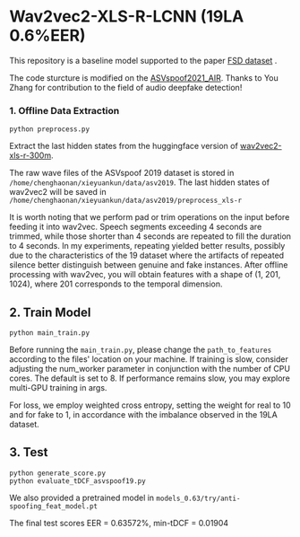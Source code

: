 # Wav2vec2-XLS-R-LCNN (19LA 0.6%EER)

This repository is a baseline model supported to the paper [FSD dataset](https://github.com/xieyuankun/FSD-Dataset)  .

The code sturcture is modified on the [ASVspoof2021_AIR](https://github.com/yzyouzhang/ASVspoof2021_AIR). 
Thanks to You Zhang for contribution to the field of audio deepfake detection!


### 1. Offline Data Extraction
```
python preprocess.py
```
Extract the last hidden states from the huggingface version of [wav2vec2-xls-r-300m](https://huggingface.co/facebook/wav2vec2-xls-r-300m).

The raw wave files of the ASVspoof 2019 dataset is stored in `/home/chenghaonan/xieyuankun/data/asv2019`.
The last hidden states of wav2vec2 will be saved in `/home/chenghaonan/xieyuankun/data/asv2019/preprocess_xls-r`

It is worth noting that we perform pad or trim operations on the input before feeding it into wav2vec. 
Speech segments exceeding 4 seconds are trimmed, while those shorter than 4 seconds are repeated to fill 
the duration to 4 seconds. In my experiments, repeating yielded better results, 
possibly due to the characteristics of the 19 dataset where the artifacts of repeated silence 
better distinguish between genuine and fake instances. 
After offline processing with wav2vec, you will obtain features with a shape of (1, 201, 1024), 
where 201 corresponds to the temporal dimension.
## 2. Train Model

```
python main_train.py 
```
Before running the `main_train.py`, please change the `path_to_features` according to the files' location on your machine.
If training is slow, consider adjusting the num_worker parameter in conjunction with the number of CPU cores. 
The default is set to 8. If performance remains slow, you may explore multi-GPU training in args.

For loss, we employ weighted cross entropy, setting the weight for real to 10 and for fake to 1, in accordance with the imbalance observed in the 19LA dataset.
## 3. Test
```
python generate_score.py 
python evaluate_tDCF_asvspoof19.py
```

We also provided a pretrained model in `models_0.63/try/anti-spoofing_feat_model.pt`

The final test scores EER = 0.63572%,  min-tDCF = 0.01904
